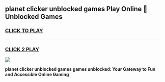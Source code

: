 
## planet clicker unblocked games Play Online 👋 Unblocked Games
<h3>
<a href="https://premium.freeplayer.one?title=planet_clicker_unblocked_games&ref=19F">CLICK TO PLAY</a></h3>
<hr>

<h3>
<a href="https://premium.freeplayer.one?title=planet_clicker_unblocked_games&ref=19F">CLICK 2 PLAY</a>
  
</h3>

<a href="https://premium.freeplayer.one?title=planet_clicker_unblocked_games&ref=19F"><img src="https://clearcache.store/games.png"></a>


**planet clicker unblocked games games unblocked: Your Gateway to Fun and Accessible Online Gaming**
